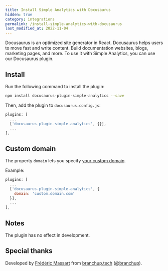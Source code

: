 ```yaml
---
title: Install Simple Analytics with Docusaurus
hidden: true
category: integrations
permalink: /install-simple-analytics-with-docusaurus
last_modified_at: 2022-11-04
---
```


Docusaurus is an optimized site generator in React. Docusaurus helps users to move fast and write content. Build documentation websites, blogs, marketing pages, and more. To use it with Simple Analytics, you can use our Docusaurus plugin.

## Install

Run the following command to install the plugin:

```bash
npm install docusaurus-plugin-simple-analytics --save
```

Then, add the plugin to `docusaurus.config.js`:

```js
plugins: [
  ...
  ['docusaurus-plugin-simple-analytics', {}],
  ...
],
```

## Custom domain

The property `domain` lets you specify [your custom domain](https://docs.simpleanalytics.com/bypass-ad-blockers).

Example:

```js
plugins: [
  ...
  ['docusaurus-plugin-simple-analytics', {
    domain: 'custom.domain.com'
  }],
  ...
],
```

## Notes

The plugin has no effect in development.

## Special thanks

Developed by [Frédéric Massart](https://github.com/FMCorz) from [branchup.tech](https://www.branchup.tech/?utm_source=docs.simpleanalytics.com%2Finstall-simple-analytics-with-docusaurus) ([@branchup](https://github.com/branchup)).
